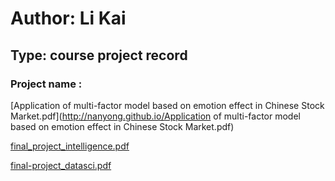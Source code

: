 # Author: Li Kai 
## Type: course project record


### Project name :

[Application of multi-factor model based on emotion effect in Chinese Stock Market.pdf](http://nanyong.github.io/Application of multi-factor model based on emotion effect in Chinese Stock Market.pdf)

[final_project_intelligence.pdf](http://nanyong.github.io/final_project.pdf)


[final-project_datasci.pdf](http://nanyong.github.io/final-project_datasci.pdf)
